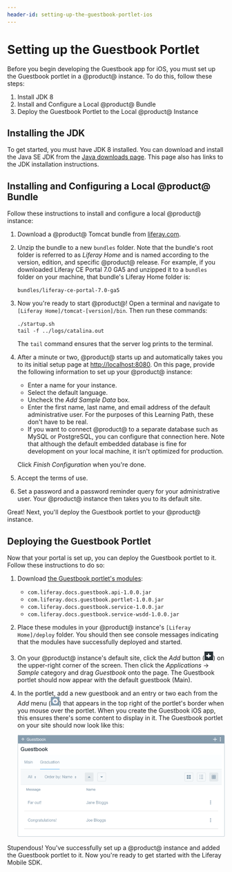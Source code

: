```yaml
---
header-id: setting-up-the-guestbook-portlet-ios
---
```


# Setting up the Guestbook Portlet

Before you begin developing the Guestbook app for iOS, you must set up the 
Guestbook portlet in a @product@ instance. To do this, follow these steps: 

1.  Install JDK 8
2.  Install and Configure a Local @product@ Bundle
3.  Deploy the Guestbook Portlet to the Local @product@ Instance

## Installing the JDK

To get started, you must have JDK 8 installed. You can download and install the 
Java SE JDK from the 
[Java downloads page](http://www.oracle.com/technetwork/java/javase/downloads/index.html). 
This page also has links to the JDK installation instructions. 

## Installing and Configuring a Local @product@ Bundle

Follow these instructions to install and configure a local @product@ instance:

1.  Download a @product@ Tomcat bundle from 
    [liferay.com](https://www.liferay.com/). 

2.  Unzip the bundle to a new `bundles` folder. Note that the bundle's root 
    folder is referred to as *Liferay Home* and is named according to the 
    version, edition, and specific @product@ release. For example, if you 
    downloaded Liferay CE Portal 7.0 GA5 and unzipped it to a `bundles` folder 
    on your machine, that bundle's Liferay Home folder is: 

        bundles/liferay-ce-portal-7.0-ga5

3.  Now you're ready to start @product@! Open a terminal and navigate to 
    `[Liferay Home]/tomcat-[version]/bin`. Then run these commands: 

        ./startup.sh
        tail -f ../logs/catalina.out

    The `tail` command ensures that the server log prints to the terminal. 

4.  After a minute or two, @product@ starts up and automatically takes you to
    its initial setup page at 
    [http://localhost:8080](http://localhost:8080). 
    On this page, provide the following information to set up your @product@ 
    instance: 

    -   Enter a name for your instance.
    -   Select the default language. 
    -   Uncheck the *Add Sample Data* box. 
    -   Enter the first name, last name, and email address of the default 
        administrative user. For the purposes of this Learning Path, these don't 
        have to be real.
    -   If you want to connect @product@ to a separate database such as MySQL or 
        PostgreSQL, you can configure that connection here. Note that although 
        the default embedded database is fine for development on your local 
        machine, it isn't optimized for production. 

    Click *Finish Configuration* when you're done. 

5.  Accept the terms of use.

6.  Set a password and a password reminder query for your administrative user. 
    Your @product@ instance then takes you to its default site. 

Great! Next, you'll deploy the Guestbook portlet to your @product@ instance. 

## Deploying the Guestbook Portlet

Now that your portal is set up, you can deploy the Guestbook portlet to it. 
Follow these instructions to do so: 

1.  Download 
    [the Guestbook portlet's modules](https://dev.liferay.com/documents/10184/656312/guestbook-services.zip): 

    - `com.liferay.docs.guestbook.api-1.0.0.jar`
    - `com.liferay.docs.guestbook.portlet-1.0.0.jar`
    - `com.liferay.docs.guestbook.service-1.0.0.jar`
    - `com.liferay.docs.guestbook.service-wsdd-1.0.0.jar`

2.  Place these modules in your @product@ instance's `[Liferay Home]/deploy` 
    folder. You should then see console messages indicating that the modules 
    have successfully deployed and started. 

3.  On your @product@ instance's default site, click the *Add* button 
    (![Add](../../../images/icon-control-menu-add.png)) on the upper-right 
    corner of the screen. Then click the *Applications* &rarr; *Sample* category 
    and drag *Guestbook* onto the page. The Guestbook portlet should now appear 
    with the default guestbook (Main). 

4.  In the portlet, add a new guestbook and an entry or two each from the *Add* 
    menu (![Add](../../../images/icon-app-add.png)) that appears in the top 
    right of the portlet's border when you mouse over the portlet. When you 
    create the Guestbook iOS app, this ensures there's some content to display 
    in it. The Guestbook portlet on your site should now look like this: 

    ![Figure 1: The Guestbook portlet, with a new guestbook and some entries.](../../../images/guestbook-portlet-01.png)

Stupendous! You've successfully set up a @product@ instance and added the 
Guestbook portlet to it. Now you're ready to get started with the Liferay Mobile 
SDK. 
